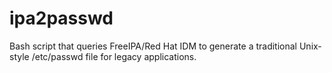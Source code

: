 # ipa2passwd
Bash script that queries FreeIPA/Red Hat IDM to generate a traditional Unix-style /etc/passwd file for legacy applications.
